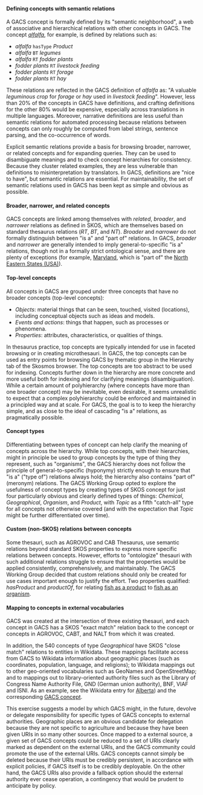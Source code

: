 #### Defining concepts with semantic relations

A GACS concept is formally defined by its "semantic neighborhood", a web of
associative and hierarchical relations with other concepts in GACS.  The
concept
[_alfalfa_](http://tester-os-kktest.lib.helsinki.fi/gacsdemo/gacs/en/page/C1235),
for example, is defined by relations such as:

* _alfalfa_ `hasType` _Product_
* _alfalfa_ `BT` _legumes_
* _alfalfa_ `RT` _fodder plants_ 
* _fodder plants_ `RT` _livestock feeding_
* _fodder plants_ `RT` _forage_
* _fodder plants_ `RT` _hay_

These relations are reflected in the GACS definition of _alfalfa_ as: "A
valuable _leguminous crop_ for _forage_ or _hay_ used in _livestock feeding_".
However, less than 20% of the concepts in GACS have definitions, and crafting
definitions for the other 80% would be expensive, especially across
translations in multiple languages.  Moreover, narrative definitions are less
useful than semantic relations for automated processing because relations
between concepts can only roughly be computed from label strings, sentence
parsing, and the co-occurrence of words.  

Explicit semantic relations provide a basis for browsing broader, narrower, or
related concepts and for expanding queries.  They can be used to disambiguate
meanings and to check concept hierarchies for consistency.  Because they
cluster related examples, they are less vulnerable than definitions to
misinterpretation by translators.  In GACS, definitions are "nice to have", but
semantic relations are essential.  For maintainability, the set of semantic
relations used in GACS has been kept as simple and obvious as possible.

#### Broader, narrower, and related concepts

GACS concepts are linked among themselves with _related_, _broader_, and
_narrower_ relations as defined in SKOS, which are themselves based on standard
thesaurus relations (_RT_, _BT_, and _NT_).  _Broader_ and _narrower_ do not
formally distinguish between "is a" and "part of" relations. In GACS, _broader_
and _narrower_ are generally intended to imply general-to-specific "is a"
relations, though not in a formally strict ontological sense, and there are
plenty of exceptions (for example,
[Maryland](http://tester-os-kktest.lib.helsinki.fi/gacsdemo/gacs/en/page/C10429),
which is "part of" the [North Eastern States
(USA)](http://tester-os-kktest.lib.helsinki.fi/gacsdemo/gacs/en/page/C20128)).

#### Top-level concepts

All concepts in GACS are grouped under three concepts that have no broader
concepts (top-level concepts): 

* _Objects_: material things that can be seen, touched, visited (locations),
  including conceptual objects such as ideas and models.
* _Events and actions_: things that happen, such as processes or phenomena.
* _Properties_: attributes, characteristics, or qualities of things.

In thesaurus practice, top concepts are typically intended for use in faceted
browsing or in creating microthesauri.  In GACS, the top concepts can be used
as entry points for browsing GACS by thematic group in the Hierarchy tab of the
Skosmos browser.  The top concepts are too abstract to be used for indexing.
Concepts further down in the hierarchy are more concrete and more useful both
for indexing and for clarifying meanings (disambiguation).  While a certain
amount of polyhierarchy (where concepts have more than one broader concept) may
be inevitable, even desirable, it seems unrealistic to expect that a complex
polyhierarchy could be enforced and maintained in a principled way and at
scale.  For GACS, the goal is to to keep the hierarchy simple, and as close to
the ideal of cascading "is a" relations, as pragmatically possible.

#### Concept types

Differentiating between types of concept can help clarify the meaning of
concepts across the hierarchy.  While top concepts, with their hierarchies,
might in principle be used to group concepts by the type of thing they
represent, such as "organisms", the GACS hierarchy does not follow the
principle of general-to-specific (hyponymy) strictly enough to ensure that "is
a" ("type of") relations always hold; the hierarchy also contains "part of"
(meronym) relations.  The GACS Working Group opted to explore the usefulness of
concept types by creating types of SKOS concept for just four particularly
obvious and clearly defined types of things: _Chemical_, _Geographical_,
_Organism_, and _Product_, with _Topic_ as a fifth "catch-all" type for all
concepts not otherwise covered (and with the expectation that _Topic_ might be
further differentiated over time).

#### Custom (non-SKOS) relations between concepts

Some thesauri, such as AGROVOC and CAB Thesaurus, use semantic relations beyond
standard SKOS properties to express more specific relations between concepts.
However, efforts to "ontologize" thesauri with such additional relations
struggle to ensure that the properties would be applied consistently,
comprehensively, and maintainably.  The GACS Working Group decided that custom
relations should only be created for use cases important enough to justify the
effort.  Two properties qualified: _hasProduct_ and _productOf_, for relating
[fish as a product](http://id.agrisemantics.org/gacs/C2986) to [fish as an
organism](http://id.agrisemantics.org/gacs/C1089).

#### Mapping to concepts in external vocabularies

GACS was created at the intersection of three existing thesauri, and each
concept in GACS has a SKOS "exact match" relation back to the concept or
concepts in AGROVOC, CABT, and NALT from which it was created.  

In addition, the 540 concepts of type _Geographical_ have SKOS "close match"
relations to entities in Wikidata.  These mappings facilitate access from GACS
to Wikidata information about geographic places (such as coordinates,
population, language, and religions); to Wikidata mappings out to other
geo-oriented vocabularies such as GeoNames and OpenStreetMap; and to mappings
out to library-oriented authority files such as the Library of Congress Name
Authority File, GND (German union authority), BNF, VIAF and ISNI. As an
example, see the Wikidata entry for
[Alberta](https://www.wikidata.org/wiki/Q1951)) and the corresponding [GACS
concept](http://tester-os-kktest.lib.helsinki.fi/gacsdemo/gacs/en/page/C15421).

This exercise suggests a model by which GACS might, in the future, devolve or
delegate responsibility for specific types of GACS concepts to external
authorities.  Geographic places are an obvious candidate for delegation because
they are not specific to agriculture and because they have been given URIs in
so many other sources.  Once mapped to a external source, a given set of GACS
concepts could be reduced to a set of URIs clearly marked as dependent on the
external URIs, and the GACS community could promote the use of the external
URIs.  GACS concepts cannot simply be deleted because their URIs must be
credibly persistent, in accordance with explicit policies, if GACS itself is to
be credibly deployable.  On the other hand, the GACS URIs also provide a
fallback option should the external authority ever cease operation, a
contingency that would be prudent to anticipate by policy.

